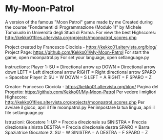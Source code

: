 # My-Moon-Patrol
A version of the famous "Moon Patrol" game made by me Created during the course "Fondamenti di Programmazione (Modulo 1)" by Michele Tomaiuolo in Università degli Studi di Parma.
For view the best Highscores: http://kekko01files.altervista.org/projects/moonpatrol_scores.php

Project created by Francesco Ciociola - https://kekko01.altervista.org/blog/
Project Page: https://github.com/Kekko01/My-Moon-Patrol
For start the game, open moonpatrol.py
For set your language, open setlanguage.py

Instructions:
Player 1:
SU = Directional arrow up
DOWN = Directional arrow down
LEFT = Left directional arrow
RIGHT = Right directional arrow
SPARO = Spacebar
Player 2:
SU = W
DOWN = S
LEFT = A
RIGHT = F
SPARO = Z


Creator: Francesco Ciociola - https://kekko01.altervista.org/blog/
Pagina del Progetto: https://github.com/Kekko01/My-Moon-Patrol
Per vedere i migliori Highscore: http://kekko01files.altervista.org/projects/moonpatrol_scores.php
Per avviare il gioco, apri il file moonpatrol.py
Per impostare la tua lingua, apri il file setlanguage.py

Istruzioni:
Giocatore 1:
UP = Freccia direzionale su
SINISTRA = Freccia direzionale sinistra
DESTRA = Freccia direzionale destra
SPARO = Barra Spaziatrice
Giocatore 2:
SU = W
SINISTRA = A
DESTRA = F
SPARO = Z
